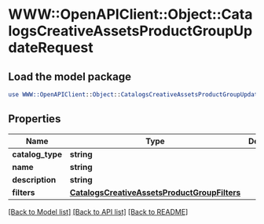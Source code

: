 # WWW::OpenAPIClient::Object::CatalogsCreativeAssetsProductGroupUpdateRequest

## Load the model package
```perl
use WWW::OpenAPIClient::Object::CatalogsCreativeAssetsProductGroupUpdateRequest;
```

## Properties
Name | Type | Description | Notes
------------ | ------------- | ------------- | -------------
**catalog_type** | **string** |  | [optional] 
**name** | **string** |  | [optional] 
**description** | **string** |  | [optional] 
**filters** | [**CatalogsCreativeAssetsProductGroupFilters**](CatalogsCreativeAssetsProductGroupFilters.md) |  | [optional] 

[[Back to Model list]](../README.md#documentation-for-models) [[Back to API list]](../README.md#documentation-for-api-endpoints) [[Back to README]](../README.md)


